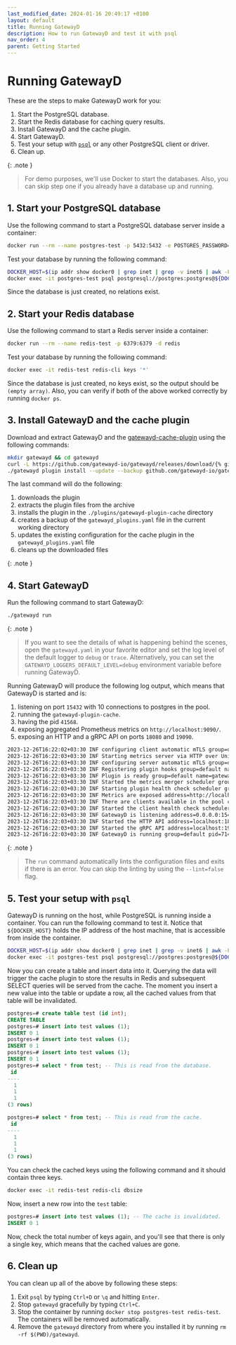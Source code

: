 ```yaml
---
last_modified_date: 2024-01-16 20:49:17 +0100
layout: default
title: Running GatewayD
description: How to run GatewayD and test it with psql
nav_order: 4
parent: Getting Started
---
```


# Running GatewayD

These are the steps to make GatewayD work for you:

1. Start the PostgreSQL database.
2. Start the Redis database for caching query results.
3. Install GatewayD and the cache plugin.
4. Start GatewayD.
5. Test your setup with [`psql`](https://www.postgresql.org/docs/current/app-psql.html) or any other PostgreSQL client or driver.
6. Clean up.

{: .note }
> For demo purposes, we'll use Docker to start the databases. Also, you can skip step one if you already have a database up and running.

## 1. Start your PostgreSQL database

Use the following command to start a PostgreSQL database server inside a container:

```bash
docker run --rm --name postgres-test -p 5432:5432 -e POSTGRES_PASSWORD=postgres -d postgres
```

Test your database by running the following command:

```bash
DOCKER_HOST=$(ip addr show docker0 | grep inet | grep -v inet6 | awk -F' ' '{ print $2 }' | sed 's/\/16//g')
docker exec -it postgres-test psql postgresql://postgres:postgres@${DOCKER_HOST}:5432/postgres -c "\d"
```

Since the database is just created, no relations exist.

## 2. Start your Redis database

Use the following command to start a Redis server inside a container:

```bash
docker run --rm --name redis-test -p 6379:6379 -d redis
```

Test your database by running the following command:

```bash
docker exec -it redis-test redis-cli keys '*'
```

Since the database is just created, no keys exist, so the output should be `(empty array)`. Also, you can verify if both of the above worked correctly by running `docker ps`.

## 3. Install GatewayD and the cache plugin

Download and extract GatewayD and the [gatewayd-cache-plugin](/plugins/gatewayd-plugin-cache) using the following commands:

```bash
mkdir gatewayd && cd gatewayd
curl -L https://github.com/gatewayd-io/gatewayd/releases/download/{% github_latest_release gatewayd-io/gatewayd %}/gatewayd-linux-amd64-{% github_latest_release gatewayd-io/gatewayd %}.tar.gz | tar zxvf -
./gatewayd plugin install --update --backup github.com/gatewayd-io/gatewayd-plugin-cache@{% github_latest_release gatewayd-io/gatewayd-plugin-cache %}
```

The last command will do the following:

1. downloads the plugin
2. extracts the plugin files from the archive
3. installs the plugin in the `./plugins/gatewayd-plugin-cache` directory
4. creates a backup of the `gatewayd_plugins.yaml` file in the current working directory
5. updates the existing configuration for the cache plugin in the `gatewayd_plugins.yaml` file
6. cleans up the downloaded files

{: .note }

## 4. Start GatewayD

Run the following command to start GatewayD:

```bash
./gatewayd run
```

{: .note }
> If you want to see the details of what is happening behind the scenes, open the `gatewayd.yaml` in your favorite editor and set the log level of the default logger to `debug` or `trace`. Alternatively, you can set the `GATEWAYD_LOGGERS_DEFAULT_LEVEL=debug` environment variable before running GatewayD.

Running GatewayD will produce the following log output, which means that GatewayD is started and is:

1. listening on port `15432` with 10 connections to postgres in the pool.
2. running the `gatewayd-plugin-cache`.
3. having the pid `41568`.
4. exposing aggregated Prometheus metrics on `http://localhost:9090/`.
5. exposing an HTTP and a gRPC API on ports `18080` and `19090`.

```bash
2023-12-26T16:22:02+03:30 INF configuring client automatic mTLS group=default plugin=gatewayd-plugin-cache
2023-12-26T16:22:03+03:30 INF Starting metrics server via HTTP over Unix domain socket endpoint=/metrics group=default plugin=gatewayd-plugin-cache timestamp=2023-12-26T16:22:03.083+0330 unixDomainSocket=/tmp/gatewayd-plugin-cache.sock
2023-12-26T16:22:03+03:30 INF configuring server automatic mTLS group=default plugin=gatewayd-plugin-cache timestamp=2023-12-26T16:22:03.084+0330
2023-12-26T16:22:03+03:30 INF Registering plugin hooks group=default name=gatewayd-plugin-cache
2023-12-26T16:22:03+03:30 INF Plugin is ready group=default name=gatewayd-plugin-cache
2023-12-26T16:22:03+03:30 INF Started the metrics merger scheduler group=default metricsMergerPeriod=5s startDelay=2023-12-26T16:22:08+03:30
2023-12-26T16:22:03+03:30 INF Starting plugin health check scheduler group=default healthCheckPeriod=5s
2023-12-26T16:22:03+03:30 INF Metrics are exposed address=http://localhost:9090/metrics group=default readHeaderTimeout=10s timeout=10s
2023-12-26T16:22:03+03:30 INF There are clients available in the pool count=10 group=default name=default
2023-12-26T16:22:03+03:30 INF Started the client health check scheduler group=default healthCheckPeriod=1m0s startDelay=2023-12-26T16:23:03+03:30
2023-12-26T16:22:03+03:30 INF GatewayD is listening address=0.0.0.0:15432 group=default
2023-12-26T16:22:03+03:30 INF Started the HTTP API address=localhost:18080 group=default
2023-12-26T16:22:03+03:30 INF Started the gRPC API address=localhost:19090 group=default network=tcp
2023-12-26T16:22:03+03:30 INF GatewayD is running group=default pid=71426
```

{: .note }
> The `run` command automatically lints the configuration files and exits if there is an error. You can skip the linting by using the `--lint=false` flag.

## 5. Test your setup with `psql`

GatewayD is running on the host, while PostgreSQL is running inside a container. You can run the following command to test it. Notice that `${DOCKER_HOST}` holds the IP address of the host machine, that is accessible from inside the container.

```bash
DOCKER_HOST=$(ip addr show docker0 | grep inet | grep -v inet6 | awk -F' ' '{ print $2 }' | sed 's/\/16//g')
docker exec -it postgres-test psql postgresql://postgres:postgres@${DOCKER_HOST}:15432/postgres
```

Now you can create a table and insert data into it. Querying the data will trigger the cache plugin to store the results in Redis and subsequent SELECT queries will be served from the cache. The moment you insert a new value into the table or update a row, all the cached values from that table will be invalidated.

```sql
postgres=# create table test (id int);
CREATE TABLE
postgres=# insert into test values (1);
INSERT 0 1
postgres=# insert into test values (1);
INSERT 0 1
postgres=# insert into test values (1);
INSERT 0 1
postgres=# select * from test; -- This is read from the database.
 id
----
  1
  1
  1
(3 rows)

postgres=# select * from test; -- This is read from the cache.
 id
----
  1
  1
  1
(3 rows)
```

You can check the cached keys using the following command and it should contain three keys.

```bash
docker exec -it redis-test redis-cli dbsize
```

Now, insert a new row into the `test` table:

```sql
postgres=# insert into test values (1); -- The cache is invalidated.
INSERT 0 1
```

Now, check the total number of keys again, and you'll see that there is only a single key, which means that the cached values are gone.

## 6. Clean up

You can clean up all of the above by following these steps:

1. Exit `psql` by typing `Ctrl+D` or `\q` and hitting `Enter`.
2. Stop `gatewayd` gracefully by typing `Ctrl+C`.
3. Stop the container by running `docker stop postgres-test redis-test`. The containers will be removed automatically.
4. Remove the `gatewayd` directory from where you installed it by running `rm -rf $(PWD)/gatewayd`.
